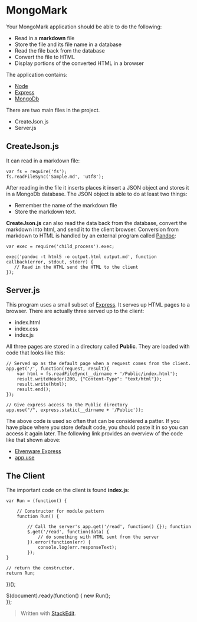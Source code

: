 
MongoMark
=========

Your MongoMark application should be able to do the following:

- Read in a **markdown** file
- Store the file and its file name in a database
- Read the file back from the database
- Convert the file to HTML
- Display portions of the converted HTML in a browser

The application contains:

- [Node](http://nodejs.org/)
- [Express](http://expressjs.com/guide.html)
- [MongoDb](http://www.mongodb.org/)

There are two main files in the project.

- CreateJson.js
- Server.js

CreateJson.js
-------------

It can read in a markdown file:

    var fs = require('fs');
    fs.readFileSync('Sample.md', 'utf8');

After reading in the file it inserts places it insert a JSON object and stores it in a MongoDb database. The JSON object is able to do at least two things:

- Remember the name of the markdown file
- Store the markdown text.

**CreateJson.js** can also read the data back from the database, convert the markdown into html, and send it to the client browser. Conversion from markdown to HTML is handled by an external program called [Pandoc](http://johnmacfarlane.net/pandoc/):

    var exec = require('child_process').exec;
    
    exec('pandoc -t html5 -o output.html output.md', function callback(error, stdout, stderr) { 
       // Read in the HTML send the HTML to the client
    });
    
Server.js
---------

This program uses a small subset of [Express](http://expressjs.com/guide.html). It serves up HTML pages to a browser. There are actually three served up to the client:

- index.html
- index.css
- index.js

All three pages are stored in a directory called **Public**. They are loaded with code that looks like this:

    // Served up as the default page when a request comes from the client.
    app.get('/', function(request, result){
      	var html = fs.readFileSync(__dirname + '/Public/index.html');
    	result.writeHeader(200, {"Content-Type": "text/html"});   
    	result.write(html);
    	result.end();
    });
    
    // Give express access to the Public directory
    app.use("/", express.static(__dirname + '/Public'));

The above code is used so often that can be considered a patter. If you have place where you store default code, you should paste it in so you can access it again later. The following link provides an overview of the code like that shown above:

- [Elvenware Express](http://www.elvenware.com/charlie/development/web/JavaScript/NodeJs.html#using-express)
- [app.use](http://www.elvenware.com/charlie/development/web/JavaScript/NodeJs.html#using-a-directory-with-app.use)

The Client
----------

The important code on the client is found **index.js**:

    var Run = (function() {
    
        // Constructor for module pattern
	    function Run() {
	
    	    // Call the server's app.get('/read', function() {}); function
    		$.get('/read', function(data) {
    		    // do something with HTML sent from the server
    		}).error(function(err) {
    			console.log(err.responseText);
    		});
	}
	
	// return the constructor.
	return Run;
})();



$(document).ready(function() {
	new Run();	
});





> Written with [StackEdit](https://stackedit.io/).
